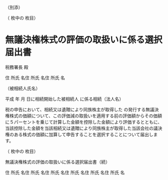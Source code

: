 （別添）

（ 枚中の 枚目）

# 無議決権株式の評価の取扱いに係る選択届出書

税務署長 殿

住 所氏 名住 所氏 名住 所氏 名

（被相続人氏名）

平成 年 月 日に相続開始した被相続人 に係る相続（法人名）

税の申告において、相続又は遺贈により同族株主が取得した の発行する無議決権株式の価額について、この評価減の取扱いを適用する前の評価額からその価額に５パーセントを乗じて計算した金額を控除した金額により評価するとともに、当該控除した金額を当該相続又は遺贈により同族株主が取得した当該会社の議決権のある株式の価額に加算して申告することを選択することについて届出します。

（ 枚中の 枚目）

無議決権株式の評価の取扱いに係る選択届出書（続）

住 所氏 名住 所氏 名住 所氏 名住 所氏 名住 所氏 名住 所氏 名